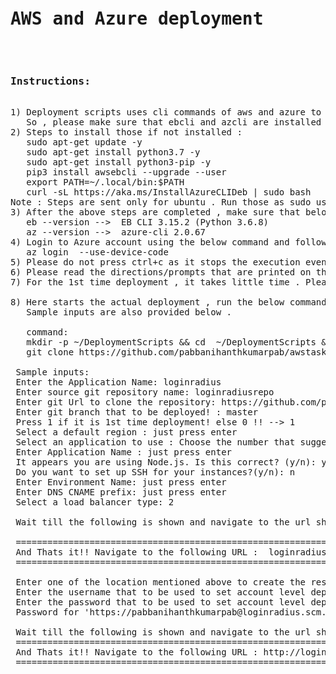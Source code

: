 <pre>
<h1>AWS and Azure deployment</h1>

<h3>Instructions:</h3>
1) Deployment scripts uses cli commands of aws and azure to perform the deployments in Elastic beanstalk and Azure App Service.
   So , please make sure that ebcli and azcli are installed .
2) Steps to install those if not installed : 
   sudo apt-get update -y 
   sudo apt-get install python3.7 -y 
   sudo apt-get install python3-pip -y  
   pip3 install awsebcli --upgrade --user
   export PATH=~/.local/bin:$PATH
   curl -sL https://aka.ms/InstallAzureCLIDeb | sudo bash
Note : Steps are sent only for ubuntu . Run those as sudo user
3) After the above steps are completed , make sure that below commands works
   eb --version -->  EB CLI 3.15.2 (Python 3.6.8)
   az --version -->  azure-cli 2.0.67
4) Login to Azure account using the below command and follow according to the prompt
   az login  --use-device-code
5) Please do not press ctrl+c as it stops the execution even the message  "-- Events -- (safe to Ctrl+C) " is shown on the      screen.
6) Please read the directions/prompts that are printed on the screen carefully.
7) For the 1st time deployment , it takes little time . Please be patient and follow the logs printed on the screen

8) Here starts the actual deployment , run the below command and give the inputs according to the prompts .
   Sample inputs are also provided below .
   
   command:
   mkdir -p ~/DeploymentScripts && cd  ~/DeploymentScripts && \
   git clone https://github.com/pabbanihanthkumarpab/awstask.git &&  bash ~/DeploymentScripts/awstask/deploy_in_aws.sh
 
 Sample inputs:
 Enter the Application Name: loginradius
 Enter source git repository name: loginradiusrepo
 Enter git Url to clone the repository: https://github.com/pabbanihanthkumarpab/loginradiusrepo.git
 Enter git branch that to be deployed! : master
 Press 1 if it is 1st time deployment! else 0 !! --> 1
 Select a default region : just press enter
 Select an application to use : Choose the number that suggests the "Create New Application!"
 Enter Application Name : just press enter
 It appears you are using Node.js. Is this correct? (y/n): y
 Do you want to set up SSH for your instances?(y/n): n
 Enter Environment Name: just press enter
 Enter DNS CNAME prefix: just press enter
 Select a load balancer type: 2
   
 Wait till the following is shown and navigate to the url shown
 
 =============================================================================================================
 And Thats it!! Navigate to the following URL :  loginradius-directory2-dev.ap-southeast-1.elasticbeanstalk.com
 ==============================================================================================================

 Enter one of the location mentioned above to create the resource group: centralus
 Enter the username that to be used to set account level deployment credentials : abcdefg
 Enter the password that to be used to set account level deployment credentials: 123456
 Password for 'https://pabbanihanthkumarpab@loginradius.scm.azurewebsites.net': 123456

 Wait till the following is shown and navigate to the url shown
 =============================================================================================================
 And Thats it!! Navigate to the following URL : http://loginradius.azurewebsites.net 
 =============================================================================================================

 
   
</pre>

   
